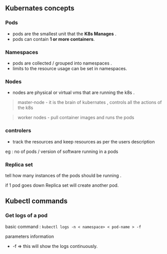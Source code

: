 ## Kubernates concepts 

### Pods 

 - pods are the smallest unit that the **K8s Manages** . 
 - pods can contain **1 or more containers**. 

### Namespaces 

- pods are collected / grouped into namespaces . 
- limits to the resource usage can be set in namespaces. 

### Nodes 

- nodes are physical or virtual vms that are running the k8s . 

> master-node - it is the brain of kubernates , controls all the actions of the k8s

> worker nodes - pull container images and runs the pods 

### controlers 

 - track the resources and keep resources as per the users description

 eg : no of pods / version of software running in a pods 

### Replica set 
 tell how many instances of the pods should be running . 

 if 1 pod goes down Replica set will create another pod. 

 ## Kubectl commands 

 ### Get logs of a pod

 basic command : ``` kubectl logs -n < namespace> < pod-name > -f ```

 parameters information 

 - -f => this will show the logs continuously. 